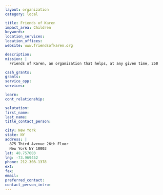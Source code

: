 ```yaml
---
layout: organization
category: local

title: Friends of Karen
impact_area: Children
keywords: 
location_services: 
location_offices: 
website: www.friendsofkaren.org

description: 
mission: |
  Friends of Karen, an organization that helps, at any given time, 250 to 300 families throughout the New York metropolitan area who are facing a child's life-threatening or terminal illness.

cash_grants: 
grants: 
service_opp: 
services: 

learn: 
cont_relationship: 

salutation: 
first_name: 
last_name: 
title_contact_person: 

city: New York
state: NY
address: |
  875 Third Avenue 26th Floor   
  New York NY 10003
lat: 40.757603
lng: -73.969452
phone: 212-308-1378
ext: 
fax: 
email: 
preferred_contact: 
contact_person_intro: 
---
```

